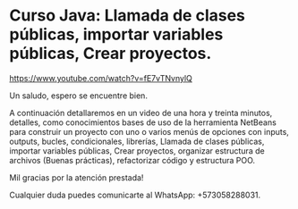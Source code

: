 # Curso Java: Llamada de clases públicas, importar variables públicas, Crear proyectos.
https://www.youtube.com/watch?v=fE7vTNvnylQ

Un saludo, espero se encuentre bien.

A continuación detallaremos en un video de una hora y treinta minutos, detalles, como conocimientos bases de uso de la herramienta NetBeans para construir un proyecto con uno o varios menús de opciones con inputs, outputs, bucles, condicionales, librerías, Llamada de clases públicas, importar variables públicas, Crear proyectos, organizar estructura de archivos (Buenas prácticas), refactorizar código y estructura POO.

Mil gracias por la atención prestada!

Cualquier duda puedes comunicarte al WhatsApp: +573058288031.
